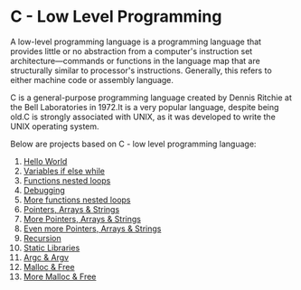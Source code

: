 <h1> C - Low Level Programming </h1>
<p> A low-level programming language is a programming language that provides little or no abstraction from a computer's instruction set architecture—commands or functions in the language map that are structurally similar to processor's instructions. Generally, this refers to either machine code or assembly language.</p>
<p> C is a general-purpose programming language created by Dennis Ritchie at the Bell Laboratories in 1972.It is a very popular language, despite being old.C is strongly associated with UNIX, as it was developed to write the UNIX operating system.</p>
<p> Below are projects based on C - low level programming language: </p>
<ol>
<li> <a href = "https://github.com/Gtindi/alx-low_level_programming/tree/main/0x00-hello_world"> Hello World </a> </li>
<li> <a href = "https://github.com/Gtindi/alx-low_level_programming/tree/main/0x01-variables_if_else_while"> Variables if else while </a> </li>
<li> <a href = "https://github.com/Gtindi/alx-low_level_programming/tree/main/0x02-functions_nested_loops"> Functions nested loops </a></li>
<li> <a href = "https://github.com/Gtindi/alx-low_level_programming/tree/main/0x03-debugging"> Debugging </a> </li>
<li> <a href = "https://github.com/Gtindi/alx-low_level_programming/tree/main/0x04-more_functions_nested_loops"> More functions nested loops </a> </li>
<li> <a href = "https://github.com/Gtindi/alx-low_level_programming/tree/test/0x05-pointers_arrays_strings"> Pointers, Arrays & Strings </a> </li>
<li> <a href = "https://github.com/Gtindi/alx-low_level_programming/tree/test/0x06-pointers_arrays_strings"> More Pointers, Arrays & Strings </a> </li>
<li> <a href = "https://github.com/Gtindi/alx-low_level_programming/tree/test/0x07-pointers_arrays_strings"> Even more Pointers, Arrays & Strings </a> </li>
<li> <a href = "https://github.com/Gtindi/alx-low_level_programming/tree/test/0x08-recursion"> Recursion  </a> </li>
<li> <a href = "https://github.com/Gtindi/alx-low_level_programming/tree/test/0x09-static_libraries"> Static Libraries </a> </li>
<li> <a href = "https://github.com/Gtindi/alx-low_level_programming/tree/test/0x0A-argc_argv"> Argc & Argv </a> </li>
<li> <a href = "https://github.com/Gtindi/alx-low_level_programming/tree/test/0x0B-malloc_free"> Malloc & Free </a> </li>
<li> <a href = "https://github.com/Gtindi/alx-low_level_programming/tree/test/0x0C-more_malloc_free"> More Malloc & Free </a> </li>
</ol>
